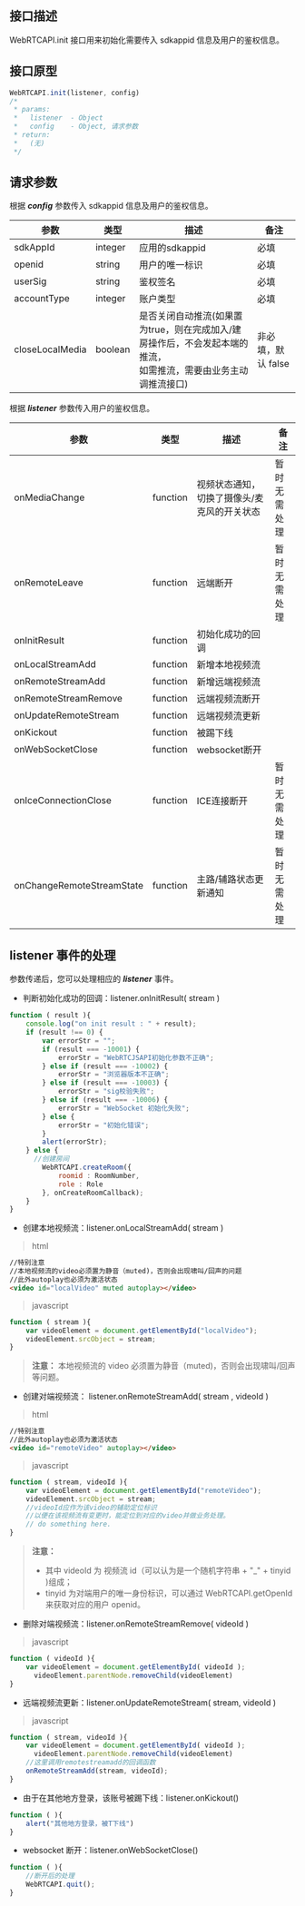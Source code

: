## 接口描述
WebRTCAPI.init 接口用来初始化需要传入 sdkappid 信息及用户的鉴权信息。
## 接口原型
```javascript
WebRTCAPI.init(listener, config)
/*
 * params:
 *   listener  - Object
 *   config    - Object, 请求参数
 * return:
 *   (无)
 */
```
## 请求参数
根据  ***config*** 参数传入 sdkappid 信息及用户的鉴权信息。

| 参数              | 类型      | 描述                                       | 备注           |
| --------------- | ------- | ---------------------------------------- | ------------ |
| sdkAppId        | integer | 应用的sdkappid                              | 必填           |
| openid          | string  | 用户的唯一标识                                  | 必填           |
| userSig         | string  | 鉴权签名                                     | 必填           |
| accountType     | integer | 账户类型                                     | 必填           |
| closeLocalMedia | boolean | 是否关闭自动推流(如果置为true，则在完成加入/建房操作后，不会发起本端的推流，<br/>如需推流，需要由业务主动调推流接口) | 非必填，默认 false |      |
根据 ***listener*** 参数传入用户的鉴权信息。

| 参数                        | 类型       | 描述                     | 备注     |
| ------------------------- | -------- | ---------------------- | ------ |
| onMediaChange             | function | 视频状态通知，切换了摄像头/麦克风的开关状态 | 暂时无需处理 |
| onRemoteLeave             | function | 远端断开                   | 暂时无需处理 |
| onInitResult              | function | 初始化成功的回调               |        |
| onLocalStreamAdd          | function | 新增本地视频流                |        |
| onRemoteStreamAdd         | function | 新增远端视频流                |        |
| onRemoteStreamRemove      | function | 远端视频流断开                |        |
| onUpdateRemoteStream      | function | 远端视频流更新                |        |
| onKickout                 | function | 被踢下线                   |        |
| onWebSocketClose          | function | websocket断开            |        |
| onIceConnectionClose      | function | ICE连接断开                | 暂时无需处理 |
| onChangeRemoteStreamState | function | 主路/辅路状态更新通知            | 暂时无需处理 |
## listener 事件的处理
参数传递后，您可以处理相应的 ***listener*** 事件。
* 判断初始化成功的回调：listener.onInitResult( stream )

````javascript
function ( result ){
    console.log("on init result : " + result);
    if (result !== 0) {
        var errorStr = "";
        if (result === -10001) {
            errorStr = "WebRTCJSAPI初始化参数不正确";
        } else if (result === -10002) {
            errorStr = "浏览器版本不正确";
        } else if (result === -10003) {
            errorStr = "sig校验失败";
        } else if (result === -10006) {
            errorStr = "WebSocket 初始化失败";
        } else {
            errorStr = "初始化错误";
        }
        alert(errorStr);
    } else {
      //创建房间
        WebRTCAPI.createRoom({
            roomid : RoomNumber,
            role : Role
        }, onCreateRoomCallback);
    }
}
````
* 创建本地视频流：listener.onLocalStreamAdd( stream )
> html
```html
//特别注意
//本地视频流的video必须置为静音（muted)，否则会出现啸叫/回声的问题
//此外autoplay也必须为激活状态
<video id="localVideo" muted autoplay></video>
```
> javascript
```javascript
function ( stream ){
    var videoElement = document.getElementById("localVideo");
  	videoElement.srcObject = stream;
}
```

>**注意：**
>本地视频流的 video 必须置为静音（muted)，否则会出现啸叫/回声等问题</span>。

* 创建对端视频流： listener.onRemoteStreamAdd( stream , videoId )

> html

```html
//特别注意
//此外autoplay也必须为激活状态
<video id="remoteVideo" autoplay></video>
```

> javascript

```javascript
function ( stream, videoId ){
    var videoElement = document.getElementById("remoteVideo");
  	videoElement.srcObject = stream;
  	//videoId应作为该video的辅助定位标识
  	//以便在该视频流有变更时，能定位到对应的video并做业务处理。
  	// do something here.
}
```

>**注意：**  
> - 其中 videoId 为 视频流 id（可以认为是一个随机字符串 + "_" + tinyid )组成；
> - tinyid 为对端用户的唯一身份标识，可以通过 WebRTCAPI.getOpenId 来获取对应的用户 openid。

* 删除对端视频流：listener.onRemoteStreamRemove( videoId )

> javascript

```javascript
function ( videoId ){
    var videoElement = document.getElementById( videoId );
      videoElement.parentNode.removeChild(videoElement)
}
```

* 远端视频流更新：listener.onUpdateRemoteStream( stream, videoId )

> javascript

````javascript
function ( stream, videoId ){
    var videoElement = document.getElementById( videoId );
      videoElement.parentNode.removeChild(videoElement)
    //这里调用remotestreamadd的回调函数
    onRemoteStreamAdd(stream, videoId);
}
````

* 由于在其他地方登录，该账号被踢下线：listener.onKickout()

````javascript
function ( ){
    alert("其他地方登录，被T下线")
}
````

* websocket 断开：listener.onWebSocketClose()

````javascript
function ( ){
    //断开后的处理
    WebRTCAPI.quit();
}
````